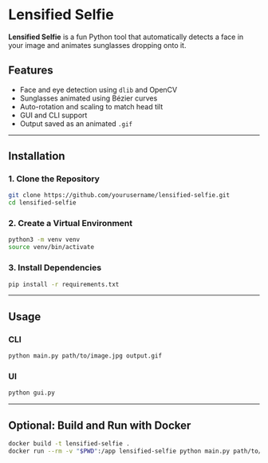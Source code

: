 # Lensified Selfie

**Lensified Selfie** is a fun Python tool that automatically detects a face in your image and animates sunglasses dropping onto it.

## Features

- Face and eye detection using `dlib` and OpenCV  
- Sunglasses animated using Bézier curves  
- Auto-rotation and scaling to match head tilt  
- GUI and CLI support  
- Output saved as an animated `.gif`

---

## Installation

### 1. Clone the Repository

```bash
git clone https://github.com/yourusername/lensified-selfie.git
cd lensified-selfie
```

### 2. Create a Virtual Environment

```bash
python3 -m venv venv
source venv/bin/activate
```

### 3. Install Dependencies

```bash
pip install -r requirements.txt
```

---

## Usage

### CLI

```bash
python main.py path/to/image.jpg output.gif
```

### UI

```bash
python gui.py
```

---

## Optional: Build and Run with Docker

```bash
docker build -t lensified-selfie .
docker run --rm -v "$PWD":/app lensified-selfie python main.py path/to/input_image.jpg output.gif
```
